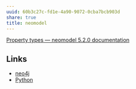```yaml
---
uuid: 60b3c27c-fd1e-4a90-9072-0cba7bcb903d
share: true
title: neomodel
---
```

[Property types — neomodel 5.2.0 documentation](https://neomodel.readthedocs.io/en/latest/properties.html)
## Links

* [neo4j](/aedf2ab7-cdca-471a-805f-387263af6292)
* [Python](/80428ac9-197a-4c70-9230-119cf9079782)